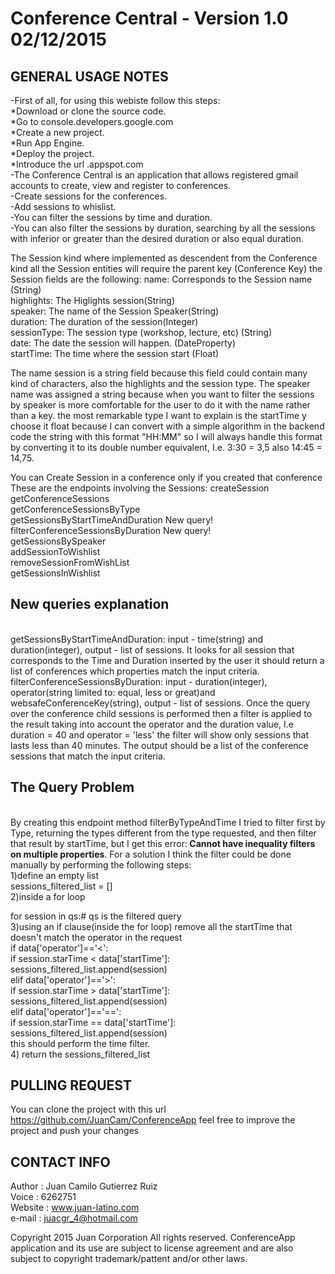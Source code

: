 <h1> Conference Central - Version 1.0 02/12/2015</h1>

GENERAL USAGE NOTES
-------------------

-First of all, for using this webiste follow this steps:<br>
*Download or clone the source code.<br>
*Go to console.developers.google.com<br>
*Create a new project.<br>
*Run App Engine.<br>
*Deploy the project.<br>
*Introduce the url <your-project-id>.appspot.com<br>
-The Conference Central is an application that allows registered gmail accounts to create, view and register to conferences.<br>
-Create sessions for the conferences.<br>
-Add sessions to whislist.<br>
-You can filter the sessions by time and duration.<br>
-You can also filter the sessions by duration, searching by all the sessions with inferior or greater than the desired duration or also equal duration.<br>

The Session kind where implemented as descendent from the Conference kind
all the Session entities will require the parent key (Conference Key)
the Session fields are the following:
name: Corresponds to the Session name (String)<br>
highlights: The Higlights session(String)<br>
speaker: The name of the Session Speaker(String)<br>
duration: The duration of the session(Integer)<br>
sessionType: The session type (workshop, lecture, etc) (String)<br>
date: The date the session will happen. (DateProperty)<br>
startTime: The time where the session start (Float)<br>

The name session is a string field because this field could contain many kind of characters, also the highlights and the session type. The speaker name was assigned
a string because when you want to filter the sessions by speaker is more comfortable for the user to do it with the name rather than a key.
the most remarkable type I want to explain is the startTime y choose it float because I can convert with a simple algorithm in the backend code the string with this
format "HH:MM" so I will always handle this format by converting it to its double number equivalent, I.e. 3:30 = 3,5 also 14:45 = 14,75. 

You can Create Session in a conference only if you created that conference
These are the endpoints involving the Sessions:
createSession<br>
getConferenceSessions<br>
getConferenceSessionsByType<br>
getSessionsByStartTimeAndDuration New query!<br>
filterConferenceSessionsByDuration New query!<br>
getSessionsBySpeaker<br>
addSessionToWishlist<br>
removeSessionFromWishList<br>
getSessionsInWishlist<br>
<h2>New queries explanation</h2><br>
getSessionsByStartTimeAndDuration: input - time(string) and duration(integer), output - list of sessions. It looks for all session that corresponds to the Time and Duration inserted by the user
it should return a list of conferences which properties match the input criteria.<br>
filterConferenceSessionsByDuration: input - duration(integer), operator(string limited to: equal, less or great)and websafeConferenceKey(string), output - list of sessions. Once the query over the conference child sessions is performed 
then a filter is applied to the result taking into account the operator and the duration value, I.e duration = 40 and operator = 'less' the filter will show only sessions
that lasts less than 40 minutes. The output should be a list of the conference sessions that match the input criteria.<br>
<h2>The Query Problem</h2><br>
By creating this endpoint method filterByTypeAndTime I tried to filter first by Type, returning the types different from the type requested, and then filter that result by startTime, but I get this error:<b> Cannot have inequality filters on multiple properties</b>.
For a solution I think the filter could be done manually by performing the following steps: <br>
1)define an empty list<br>
sessions_filtered_list = []<br>
2)inside a for loop<br>

for session in qs:# qs is the filtered query<br>
3)using an if clause(inside the for loop) remove all the startTime that doesn't match the operator in the request<br>
if data['operator']=='<':<br>
  if session.starTime < data['startTime']:<br>
   sessions_filtered_list.append(session)<br>
elif data['operator']=='>':<br>
  if session.starTime > data['startTime']:<br>
   sessions_filtered_list.append(session)<br>
elif data['operator']=='==':<br>
  if session.starTime == data['startTime']:<br>
   sessions_filtered_list.append(session)<br>
 this should perform the time filter.<br>
4) return the sessions_filtered_list<br>

PULLING REQUEST
------------------
You can clone the project with this url https://github.com/JuanCam/ConferenceApp
feel free to improve the project and push your changes

CONTACT INFO
------------------
Author : Juan Camilo Gutierrez Ruiz<br>
Voice : 6262751<br>
Website : www.juan-latino.com<br>
e-mail : juacgr_4@hotmail.com<br>

Copyright 2015 Juan Corporation All rights reserved.
ConferenceApp application and its use are subject to license agreement and are also subject to copyright trademark/pattent and/or other laws. 
